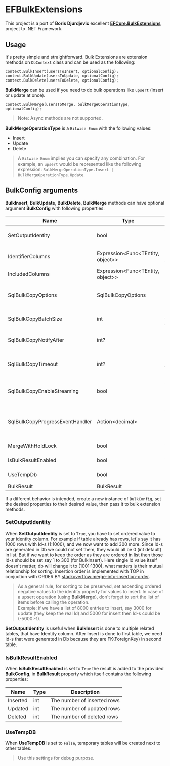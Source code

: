 # EFBulkExtensions

This project is a port of **Boris Djurdjevic** excellent **[EFCore.BulkExtensions](https://github.com/borisdj/EFCore.BulkExtensions)** project to .NET Framework.

## Usage

It's pretty simple and straightforward.
Bulk Extensions are extension methods on `DbContext` class and can be used as the following:

```
context.BulkInsert(usersToInsert, optionalConfig);
context.BulkUpdate(usersToUpdate, optionalConfig);
context.BulkDelete(usersToDelete, optionalConfig);
```

**BulkMerge** can be used if you need to do bulk operations like `upsert` (insert or update at once).

```
context.BulkMerge(usersToMerge, bulkMergeOperationType, optionalConfig);
```

> Note: Async methods are not supported.

**BulkMergeOperationType** is a `Bitwise Enum` with the following values:

- Insert
- Update
- Delete

> A `Bitwise Enum` implies you can specify any combination. For example, an `upsert` would be represented like the following expression: `BulkMergeOperationType.Insert | BulkMergeOperationType.Update`.

## BulkConfig arguments

**BulkInsert**, **BulkUpdate**, **BulkDelete**, **BulkMerge** methods can have optional argument **BulkConfig** with following properties:

| Name                            | Type                              | Description                                                                                                                                                   | Default Value              |
| ------------------------------- | --------------------------------- | ------------------------------------------------------------------------------------------------------------------------------------------------------------- | -------------------------- |
| SetOutputIdentity               | bool                              | A value indicating whether identity of inserted entities should be returned                                                                                   | false                      |
| IdentifierColumns               | Expression<Func<TEntity, object>> | The columns to use as identifer. By default, primary key columns are taken                                                                                    | null                       |
| IncludedColumns                 | Expression<Func<TEntity, object>> | The included columns. By default, all columns are included                                                                                                    | null                       |
| SqlBulkCopyOptions              | SqlBulkCopyOptions                | Bitwise flag that specifies one or more options to use with an instance of System.Data.SqlClient.SqlBulkCopy                                                  | SqlBulkCopyOptions.Default |
| SqlBulkCopyBatchSize            | int                               | Number of rows in each batch. At the end of each batch, the rows in the batch are sent to the server                                                          | 0                          |
| SqlBulkCopyNotifyAfter          | int?                              | Defines the number of rows to be processed before generating a notification event                                                                             | null                       |
| SqlBulkCopyTimeout              | int?                              | Number of seconds for the operation to complete before it times out (30 seconds by default)<br />Set 0 for infinite timeout                                   | null                       |
| SqlBulkCopyEnableStreaming      | bool                              | A value indicating whether System.Data.SqlClient.SqlBulkCopy object streams data from an System.Data.IDataReader object                                       | false                      |
| SqlBulkCopyProgressEventHandler | Action&lt;decimal&gt;             | An action to be executed while bulk operation is in progress (useful for long process and display loading status) <br/>**Input**: the current progress (in %) | null                       |
| MergeWithHoldLock               | bool                              | A value indicating whether merge operation uses HOLD LOCK                                                                                                     | true                       |
| IsBulkResultEnabled             | bool                              | A value indicating whether bulk results should be calculated                                                                                                  | false                      |
| UseTempDb                       | bool                              | A value indicating whether the use of tempDB is enabled                                                                                                       | true                       |
| BulkResult                      | BulkResult                        | The bulk operation results.                                                                                                                                   | null                       |

If a different behavior is intended, create a new instance of `BulkConfig`, set the desired properties to their desired value, then pass it to bulk extension methods.

### SetOutputIdentity

When **SetOutputIdentity** is set to `True`, you have to set ordered value to your identity column.
For example if table already has rows, let's say it has 1000 rows with Id-s (1:1000), and we now want to add 300 more.
Since Id-s are generated in Db we could not set them, they would all be 0 (int default) in list.
But if we want to keep the order as they are ordered in list then those Id-s should be set say 1 to 300 (for BulkInsert).
Here single Id value itself doesn't matter, db will change it to (1001:1300), what matters is their mutual relationship for sorting.
Insertion order is implemented with TOP in conjuction with ORDER BY [stackoverflow:merge-into-insertion-order](https://stackoverflow.com/questions/884187/merge-into-insertion-order).

> As a general rule, for sorting to be preserved, set ascending ordered negative values to the identity property for values to insert.
> In case of a upsert operation (using **BulkMerge**), don't forget to sort the list of items before calling the operation.<br />
> Example: if we have a list of 8000 entries to insert, say 3000 for update (they keep the real Id) and 5000 for insert then Id-s could be (-5000:-1).

**SetOutputIdentity** is useful when **BulkInsert** is done to multiple related tables, that have Identity column.
After Insert is done to first table, we need Id-s that were generated in Db because they are FK(ForeignKey) in second table.

### IsBulkResultEnabled

When **IsBulkResultEnabled** is set to `True` the result is added to the provided **BulkConfig**, in **BulkResult** property which itself contains the following properties:

| Name     | Type | Description                 |
| -------- | ---- | --------------------------- |
| Inserted | int  | The number of inserted rows |
| Updated  | int  | The number of updated rows  |
| Deleted  | int  | The number of deleted rows  |

### UseTempDB

When **UseTempDB** is set to `False`, temporary tables will be created next to other tables.

> Use this settings for debug purpose.

